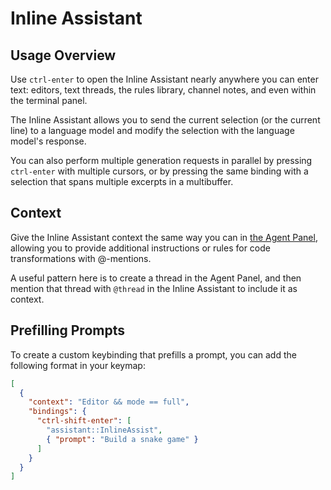 # Inline Assistant

## Usage Overview

Use `ctrl-enter` to open the Inline Assistant nearly anywhere you can enter text: editors, text threads, the rules library, channel notes, and even within the terminal panel.

The Inline Assistant allows you to send the current selection (or the current line) to a language model and modify the selection with the language model's response.

You can also perform multiple generation requests in parallel by pressing `ctrl-enter` with multiple cursors, or by pressing the same binding with a selection that spans multiple excerpts in a multibuffer.

## Context

Give the Inline Assistant context the same way you can in [the Agent Panel](./agent-panel.md), allowing you to provide additional instructions or rules for code transformations with @-mentions.

A useful pattern here is to create a thread in the Agent Panel, and then mention that thread with `@thread` in the Inline Assistant to include it as context.

## Prefilling Prompts

To create a custom keybinding that prefills a prompt, you can add the following format in your keymap:

```json [keymap]
[
  {
    "context": "Editor && mode == full",
    "bindings": {
      "ctrl-shift-enter": [
        "assistant::InlineAssist",
        { "prompt": "Build a snake game" }
      ]
    }
  }
]
```
